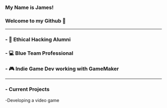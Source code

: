 ### My Name is James! 
### Welcome to my Github 🤖
 -----------------------------------------------------------
### - 📖 Ethical Hacking Alumni
### - 💻 Blue Team Professional
### - 🎮 Indie Game Dev working with GameMaker
 -----------------------------------------------------------
### - Current Projects
-Developing a video game
